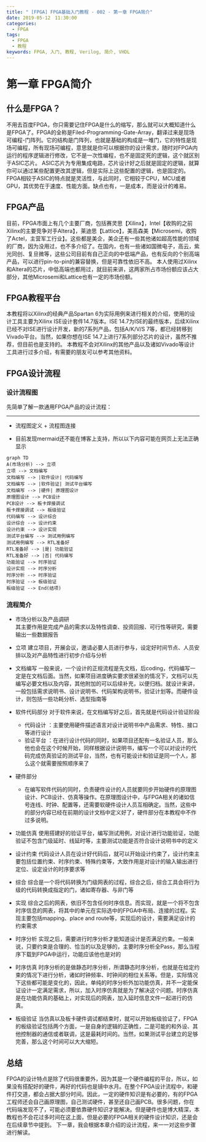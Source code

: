 ```yaml
---
title: " [FPGA] FPGA基础入门教程 - 002 - 第一章 FPGA简介"
date: 2019-05-12　11:30:00
categories:
  - FPGA
tags:
  - FPGA
  - 教程
keywords: FPGA, 入门, 教程, Verilog, 简介, VHDL
---
```


# 第一章 FPGA简介

## 什么是FPGA？
不用去百度FPGA，你只需要记住FPGA是什么的缩写，那么就可以大概知道什么是FPGA了。FPGA的全称是Filed-Programming-Gate-Array，翻译过来是现场可编程-门阵列。它的结构是门阵列，也就是基础的构成是一堆门，它的特性是现场可编程，所有现场可编程，意思就是你可以根据你的设计需求，随时对FPGA内运行的程序逻辑进行修改，它不是一次性编程，也不是固定死的逻辑，这个就区别于ASIC芯片。
ASIC芯片为专用集成电路，芯片设计好之后就是固定的逻辑，就算你可以通过某些配置更改其逻辑，但是实际上这些配置的逻辑，也是固定的。FPGA相较于ASIC的特点就是灵活性，与此同时，它相较于CPU，MCU或者GPU，其优势在于速度、性能方面。缺点也有，一是成本，而是设计的难易。

## FPGA产品
目前，FPGA市面上有几个主要厂商，包括赛灵思【Xilinx】，Intel【收购的之前Xilinx的主要竞争对手Altera】，莱迪思【Lattice】，美高森美【Microsemi，收购了Actel，主营军工行业】。这些都是美企，美企还有一些其他诸如超高性能的领域的厂商，因为没用过，也不多介绍了。在国内，也有一些诸如国微电子，高云，紫光同创、复旦微等，这些公司目前有自己正向的中低端产品，也有反向的个别高端产品，可以进行pin-to-pin的兼容替换，但是可靠性依旧不高。
本人使用过Xilinx和Altera的芯片，中低高端也都用过，就目前来讲，这两家所占市场份额应该占大部分，其他Microsemi和Lattice也有一定的市场份额。

## FPGA教程平台
本教程将以Xilinx的经典产品Spartan 6为实际用例来进行相关的介绍，使用的设计工具主要为Xilinx ISE设计套件14.7版本。ISE 14.7为ISE的最终版本，后续Xilinx已经不对ISE进行设计开发，新的7系列产品，包括A/K/V/S 7等，都已经转移到Vivado平台。当然，如果你想在ISE 14.7上进行7系列部分芯片的设计，虽然不推荐，但目前也是支持的。
本教程不会对Xilinx的其他产品以及诸如Vivado等设计工具进行过多介绍，有需要的朋友可以参考其他资料。

## FPGA设计流程

### 设计流程图
先简单了解一款通用FPGA产品的设计流程：

---

- 流程图定义 + 流程图连接

- 目前发现mermaid还不能在博客上支持，所以以下内容可能在网页上无法正确显示

```mermaid
graph TD
A(市场分析) --> 立项
立项 --> 文档编写
文档编写 --> |软件设计| 代码编写
文档编写 --> |软件验证| 测试平台编写
文档编写 --> |硬件| 原理图设计
原理图设计 --> PCB设计
PCB设计 --> 板卡焊接调试
板卡焊接调试 --> 板级验证
代码编写 --> 设计综合
设计综合 --> 设计约束
设计约束 --> 设计实现
测试平台编写 --> 测试用例编写
测试用例编写 --> RTL准备好
RTL准备好 --> |是| 功能验证
RTL准备好 --> |否| 代码编写
功能验证 --> 时序验证
设计实现 --> 时序分析
时序分析 --> 时序验证
时序验证 --> 板级验证
板级验证 --> End(结项)
```





### 流程简介

- 市场分析以及产品调研  
其主要作用是完成产品的需求以及特性调查、投资回报、可行性等研究，需要输出一些数据报告

- 立项
建立项目，开展会议，邀请必要人员进行参与，设定好时间节点、人员安排以及对产品特性进行初步介绍与分析

- 文档编写
一般来说，一个设计的正规流程是先文档，后coding，代码编写一定是在文档后面。当然，如果项目进度确实要求很紧张的情况下，文档可以先编写必要文档以及内容，其他附加的可以后续补充，以便归档。就设计来讲，一般包括需求说明书、设计说明书、代码架构说明书，验证计划等。而硬件设计，则包括一些功耗分析、选型指南等

- 软件代码部分
对于软件来说，在文档编写好之后，首先就是代码设计验证阶段
  - 代码设计 ：主要使用硬件描述语言对设计说明书中产品需求、特性、接口等进行设计
  - 验证平台 ：在进行设计代码的同时，如果项目还配有一名验证人员，那么他也会在这个时候开始，同样根据设计说明书，编写一个可以对设计的代码完成仿真验证的测试平台，当然，也有可能设计和验证是同一个人，那么这个就需要按照顺序来了

- 硬件部分
  - 在编写软件代码的同时，负责硬件设计的人员就要同步开始硬件的原理图设计、PCB设计、仿真等操作。在原理图设计中，与FPGA相关的诸如信号连线、时钟、配置等，还需要软硬件设计人员互相确定。当然，这些中的部分内容已经在前期的设计文档中定义好了，硬件部分在本教程中不作过多说明。

- 功能仿真
使用搭建好的验证平台，编写测试用例，对设计进行功能验证，功能验证不包含门级延时、线延时等，主要测试功能是否符合设计说明书中的定义

- 设计约束
代码设计人员在设计好代码后，就可以开始设计约束了，设计约束主要包括位置约束、时序约束、特殊约束等，大致作用是对设计的输入输出进行定位、设定设计的时序要求等

- 综合
综合是一个将代码转换为门级网表的过程，综合之后，综合工具会将行为级的代码转换成指定的门，诸如寄存器、与非门等

- 实现
综合之后的网表，依旧不包含任何时序信息。而实现，就是一个将不包含时序信息的网表，将其中的单元在实际选中的FPGA中布局、连接的过程。实现主要包括mapping、place and route等，实现后的设计，需要满足设计的约束需求

- 时序分析
实现之后，需要进行时序分析才能知道设计是否满足约束。一般来说，只要约束是合理的、恰当的以及足够的，主要时序分析全Pass，那么当程序下载到FPGA中运行，功能应该他也是对的

- 时序仿真
时序分析的是做静态时序分析，所谓静态时序分析，也就是在给定约束的情况下进行分析，诸如时钟频率、时钟间的相位关系等。但是，实际情况下这些都可能是变化的，因此，单纯的时序分析外加功能仿真，并不一定能保证设计一定满足需求，所以，加入时序仿真就是为了解决这个问题。时序仿真是在功能仿真的基础上，对实现后的网表，加入延时信息文件一起进行的仿真。

- 板级验证
当仿真以及板卡硬件调试都结束时，就可以开始板级验证了，FPGA的板级验证包括两个方面，一是自身的逻辑的正确性，二是可能的和外设、其他控制器的通信或者联调，这是最耗时间的。当然，如果测试平台建立的足够完善，那么这个时间可以大大缩短。

## 总结
FPGA的设计特点是除了代码很重要外，因为其是一个硬件编程的平台，所以，如果没有搭配好的硬件，再好的代码也是镜中水月。在整个FPGA设计流程中，和硬件打交道，都会占据大部分时间。因此，一定的硬件知识是有必要的，有的FPGA工程师还会自己画原理图，自己测试硬件，甚至还自己画PCB。很多问题，你在代码端发现不了，可能必须要依靠硬件知识才能解决。但是硬件也是博大精深，本教程也不会花过多时间在这上面，但是必要的FPGA相关的硬件设计知识，还是会在后续章节中提到。
下一章，我会根据本章介绍的设计流程，来一一对这些步骤进行解读。
